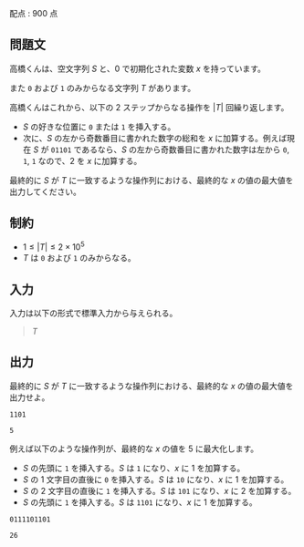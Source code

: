配点 : $900$ 点

## 問題文

高橋くんは、空文字列 $S$ と、$0$ で初期化された変数 $x$ を持っています。

また `0` および `1` のみからなる文字列 $T$ があります。

高橋くんはこれから、以下の $2$ ステップからなる操作を $|T|$ 回繰り返します。

- $S$ の好きな位置に `0` または `1` を挿入する。
- 次に、$S$ の左から奇数番目に書かれた数字の総和を $x$ に加算する。例えば現在 $S$ が `01101` であるなら、$S$ の左から奇数番目に書かれた数字は左から `0`, `1`, `1` なので、$2$ を $x$ に加算する。

最終的に $S$ が $T$ に一致するような操作列における、最終的な $x$ の値の最大値を出力してください。

## 制約

- $1 \leq |T| \leq 2 \times 10^5$
- $T$ は `0` および `1` のみからなる。

## 入力

入力は以下の形式で標準入力から与えられる。

> $T$

## 出力

最終的に $S$ が $T$ に一致するような操作列における、最終的な $x$ の値の最大値を出力せよ。

```input1
1101
```

```output1
5
```

例えば以下のような操作列が、最終的な $x$ の値を $5$ に最大化します。

- $S$ の先頭に `1` を挿入する。$S$ は `1` になり、$x$ に $1$ を加算する。
- $S$ の $1$ 文字目の直後に `0` を挿入する。$S$ は `10` になり、$x$ に $1$ を加算する。
- $S$ の $2$ 文字目の直後に `1` を挿入する。$S$ は `101` になり、$x$ に $2$ を加算する。
- $S$ の先頭に `1` を挿入する。$S$ は `1101` になり、$x$ に $1$ を加算する。

```input2
0111101101
```

```output2
26
```